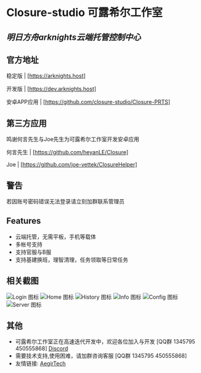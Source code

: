 # Closure-studio 可露希尔工作室
## _明日方舟arknights云端托管控制中心_

## 官方地址
 稳定版 | [https://arknights.host]
 
 开发版 | [https://dev.arknights.host]
 
 安卓APP应用 | [https://github.com/closure-studio/Closure-PRTS]
 
## 第三方应用

 鸣谢何言先生与Joe先生为可露希尔工作室开发安卓应用
 
 何言先生 | [https://github.com/heyanLE/Closure]
 
 Joe     | [https://github.com/joe-vettek/ClosureHelper]
 
## 警告
 若因账号密码错误无法登录请立刻加群联系管理员
 
## Features

- 云端托管，无需平板，手机等载体
- 多帐号支持
- 支持官服与B服
- 支持基建换班，理智清理，任务领取等日常任务

## 相关截图

![Login 图标](https://github.com/closure-studio/ReadMe/blob/main/Login.png "Login")
![Home 图标](https://github.com/closure-studio/ReadMe/blob/main/Home.jpg "Home")
![History 图标](https://github.com/closure-studio/ReadMe/blob/main/History.png "History")
![Info 图标](https://github.com/closure-studio/ReadMe/blob/main/Info.jpg "Info")
![Config 图标](https://github.com/closure-studio/ReadMe/blob/main/Config.jpg "Config")
![Server 图标](https://github.com/closure-studio/ReadMe/blob/main/Server.png "Server")
## 其他
 - 可露希尔工作室正在高速迭代开发中，欢迎各位加入与开发 [QQ群 1345795 450555868] [Discord](https://discord.gg/TCMh92aNjC)
 - 需要技术支持,使用困难，请加群咨询客服 [QQ群 1345795 450555868]
 - 友情链接: [AegirTech](https://github.com/AegirTech)

